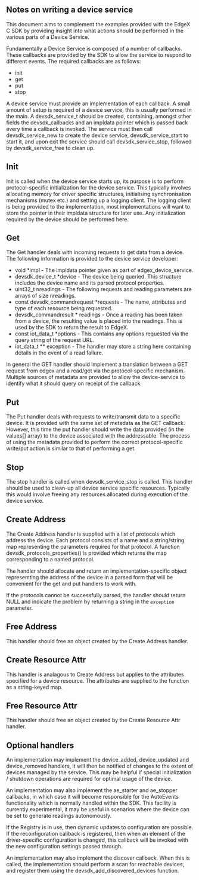 Notes on writing a device service
---------------------------------
This document aims to complement the examples provided with the EdgeX C SDK by providing insight into what actions should be performed in the various parts of a Device Service.

Fundamentally a Device Service is composed of a number of callbacks. These callbacks are provided by the SDK to allow the service to respond to different events. The required callbacks are as follows:

* init
* get
* put
* stop

A device service must provide an implementation of each callback. A small amount of setup is required of a device service, this is usually performed in the main. A devsdk_service_t should be created, containing, amongst other fields the devsdk_callbacks and an impldata pointer which is passed back every time a callback is invoked. The service must then call devsdk_service_new to create the device service, devsdk_service_start to start it, and upon exit the service should call devsdk_service_stop, followed by devsdk_service_free to clean up.

Init
----
Init is called when the device service starts up, its purpose is to perform protocol-specific initialization for the device service. This typically involves allocating memory for driver specific structures, initialising synchronisation mechanisms (mutex etc.) and setting up a logging client. The logging client is being provided to the implementation, most implementations will want to store the pointer in their impldata structure for later use. Any initialization required by the device should be performed here. 

Get
---
The Get handler deals with incoming requests to get data from a device. The following information is provided to the device service developer:

* void *impl - The impldata pointer given as part of edgex_device_service.
* devsdk_device_t *device - The device being queried. This structure includes the device name and its parsed protocol properties.
* uint32_t nreadings - The following requests and reading parameters are arrays of size nreadings.
* const devsdk_commandrequest *requests - The name, attributes and type of each resource being requested.
* devsdk_commandresult * readings - Once a reading has been taken from a device, the resulting value is placed into the readings. This is used by the SDK to return the result to EdgeX.
* const iot_data_t *options - This contains any options requested via the query string of the request URL.
* iot_data_t ** exception - The handler may store a string here containing details in the event of a read failure.

In general the GET handler should implement a translation between a GET request from edgex and a read/get via the protocol-specific mechanism. Multiple sources of metadata are provided to allow the device-service to identify what it should query on receipt of the callback.

Put
---
The Put handler deals with requests to write/transmit data to a specific device. It is provided with the same set of metadata as the GET callback. However, this time the put handler should write the data provided (in the values[] array) to the device associated with the addressable. The process of using the metadata provided to perform the correct protocol-specific write/put action is similar to that of performing a get.

Stop
----
The stop handler is called when devsdk_service_stop is called. This handler should be used to clean-up all device service specific resources. Typically this would involve freeing any resources allocated during execution of the device service.

Create Address
--------------

The Create Address handler is supplied with a list of protocols which address the device. Each protocol consists of a name and a string/string map representing the parameters required for that protocol. A function devsdk_protocols_properties() is provided which returns the map corresponding to a named protocol.

The handler should allocate and return an implementation-specific object represemting the address of the device in a parsed form that will be convenient for the get and put handlers to work with.

If the protocols cannot be successfully parsed, the handler should return NULL and indicate the problem by returning a string in the `exception` parameter.

Free Address
------------

This handler should free an object created by the Create Address handler.

Create Resource Attr
--------------------

This handler is analagous to Create Address but applies to the attributes specified for a device resource. The attributes are supplied to the function as a string-keyed map.

Free Resource Attr
------------------

This handler should free an object created by the Create Resource Attr handler.

Optional handlers
-----------------

An implementation may implement the device_added, device_updated and device_removed handlers, it will then be notified of changes to the extent of devices managed by the service. This may be helpful if special initialization / shutdown operations are required for optimal usage of the device.

An implementation may also implement the ae_starter and ae_stopper callbacks, in which case it will become responsible for the AutoEvents functionality which is normally handled within the SDK. This facility is currently experimental, it may be useful in scenarios where the device can be set to generate readings autonomously.

If the Registry is in use, then dynamic updates to configuration are possible. If the reconfiguration callback is registered, then when an element of the driver-specific configuration is changed, this callback will be invoked with the new configuration settings passed through.

An implementation may also implement the discover callback. When this is called, the implementation should perform a scan for reachable devices, and register them using the devsdk_add_discovered_devices function.

